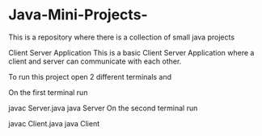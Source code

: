 # Java-Mini-Projects-

This is a repository where there is a collection of small java projects

Client Server Application
This is a basic Client Server Application where a client and server can communicate with each other.

To run this project open 2 different terminals and

On the first terminal run

javac Server.java
java Server
On the second terminal run

javac Client.java
java Client
